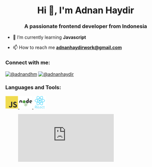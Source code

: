 <h1 align="center">Hi 👋, I'm Adnan Haydir</h1>
<h3 align="center">A passionate frontend developer from Indonesia</h3>

- 🌱 I’m currently learning **Javascript**

- 📫 How to reach me **adnanhaydirwork@gmail.com**

<h3 align="left">Connect with me:</h3>
<p align="left">
<a href="https://twitter.com/@adnandhm" target="blank"><img align="center" src="https://raw.githubusercontent.com/rahuldkjain/github-profile-readme-generator/master/src/images/icons/Social/twitter.svg" alt="@adnandhm" height="30" width="40" /></a>
<a href="https://instagram.com/@adnanhaydir" target="blank"><img align="center" src="https://raw.githubusercontent.com/rahuldkjain/github-profile-readme-generator/master/src/images/icons/Social/instagram.svg" alt="@adnanhaydir" height="30" width="40" /></a>
</p>

<h3 align="left">Languages and Tools:</h3>
<p align="left"> <a href="https://developer.mozilla.org/en-US/docs/Web/JavaScript" target="_blank" rel="noreferrer"> <img src="https://raw.githubusercontent.com/devicons/devicon/master/icons/javascript/javascript-original.svg" alt="javascript" width="40" height="40"/> </a> <a href="https://nodejs.org" target="_blank" rel="noreferrer"> <img src="https://raw.githubusercontent.com/devicons/devicon/master/icons/nodejs/nodejs-original-wordmark.svg" alt="nodejs" width="40" height="40"/> </a> <a href="https://reactjs.org/" target="_blank" rel="noreferrer"> <img src="https://raw.githubusercontent.com/devicons/devicon/master/icons/react/react-original-wordmark.svg" alt="react" width="40" height="40"/> </a> </p>

<figure><embed src="https://wakatime.com/share/@018dca4d-8783-48f2-8448-edd11e9baf56/7e9f431a-f68c-4ba8-991e-ebe07699ac78.svg"></embed></figure>
